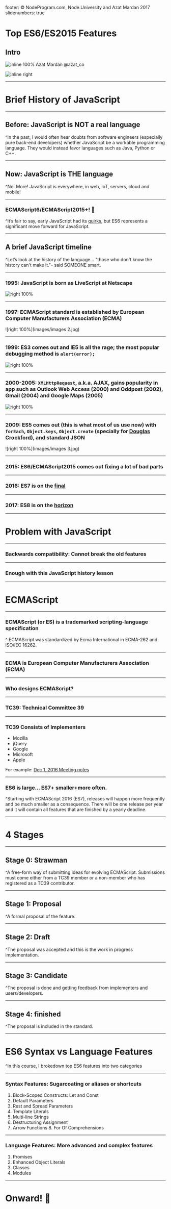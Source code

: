footer: © NodeProgram.com, Node.University and Azat Mardan 2017
slidenumbers: true

# Top ES6/ES2015 Features
## Intro

![inline 100%](images/azat.jpeg)
Azat Mardan @azat_co

![inline right](images/nu.png)

---


# Brief History of JavaScript

---

## Before: JavaScript is NOT a real language

^In the past, I would often hear doubts from software engineers (especially pure back-end developers) whether JavaScript be a workable programming language. They would instead favor languages such as Java, Python or C++.

---

## Now: JavaScript is THE language

^No. More! JavaScript is everywhere, in web, IoT, servers, cloud and mobile!

---

### ECMAScript6/ECMAScript2015+! 🚆

^It’s fair to say, early JavaScript had its [quirks](http://archive.oreilly.com/pub/a/javascript/excerpts/javascript-good-parts/bad-parts.html), but ES6 represents a significant move forward for JavaScript.

---

## A brief JavaScript timeline

^Let’s look at the history of the language... "those who don't know the history can't make it."- said SOMEONE smart.

---

### 1995: JavaScript is born as LiveScript at Netscape

![right 100%](images/Braveheart_Movie_1995.jpg)

---

### 1997: ECMAScript standard is established by European Computer Manufacturers Association (ECMA)

![right 100%](images/images 2.jpg)

---

### 1999: ES3 comes out and IE5 is all the rage; the most popular debugging method is `alert(error);`

![right 100%](images/maxresdefault.jpg)

---

### 2000-2005: `XMLHttpRequest`, a.k.a. AJAX, gains popularity in app such as Outlook Web Access (2000) and Oddpost (2002), Gmail (2004) and Google Maps (2005)

![right 100%](images/large_yumzX3Fn7geEKEjuAGNcRjZETPE.jpg)

---

### 2009: ES5 comes out (this is what most of us use now) with `forEach`, `Object.keys`, `Object.create` (specially for [Douglas Crockford](http://www.crockford.com)), and standard JSON

![right 100%](images/images 3.jpg)

---

### 2015: ES6/ECMAScript2015 comes out fixing a lot of bad parts

---

### 2016: ES7 is on the [final](http://www.2ality.com/2016/01/ecmascript-2016.html)

---

### 2017: ES8 is on the [horizon](http://www.2ality.com/2016/02/ecmascript-2017.html)

---

# Problem with JavaScript

---

### Backwards compatibility: Cannot break the old features

---

### Enough with this JavaScript history lesson

---

# ECMAScript

---

### ECMAScript (or ES) is a trademarked scripting-language specification

^ ECMAScript was standardized by Ecma International in ECMA-262 and ISO/IEC 16262.


---

### ECMA is  European Computer Manufacturers Association (ECMA)

---

### Who designs ECMAScript?

---

### TC39: Technical Committee 39

---

### TC39 Consists of Implementers

* Mozilla
* jQuery
* Google
* Microsoft
* Apple

For example: [Dec 1, 2016 Meeting notes](https://github.com/rwaldron/tc39-notes/blob/master/es7/2016-11/dec-1.md#december-1-2016-meeting-notes)

---

### ES6 is large... ES7+ smaller+more often.

^Starting with ECMAScript 2016 (ES7), releases will happen more frequently and be much smaller as a consequence. There will be one release per year and it will contain all features that are finished by a yearly deadline.

---

# 4 Stages

---

## Stage 0: Strawman

^A free-form way of submitting ideas for evolving ECMAScript. Submissions must come either from a TC39 member or a non-member who has registered as a TC39 contributor.

---

## Stage 1: Proposal

^A formal proposal of the feature.

---

## Stage 2: Draft

^The proposal was accepted and this is the work in progress implementation.

---

## Stage 3: Candidate

^The proposal is done and getting feedback from implementers and users/developers.

---

## Stage 4: finished

^The proposal is included in the standard.

---

# ES6 Syntax vs Language Features

^In this course, I brokedown top ES6 features into two categories

---

### Syntax Features: Sugarcoating or aliases or shortcuts

1. Block-Scoped Constructs: Let and Const
1. Default Parameters
1. Rest and Spread Parameters
1. Template Literals
1. Multi-line Strings
1. Destructuring Assignment
1. Arrow Functions 8. For Of Comprehensions

---

### Language Features: More advanced and complex features

1. Promises
1. Enhanced Object Literals
1. Classes
1. Modules

---

# Onward! 🚀